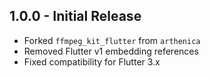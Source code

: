 ## 1.0.0 - Initial Release
- Forked `ffmpeg_kit_flutter` from `arthenica`
- Removed Flutter v1 embedding references
- Fixed compatibility for Flutter 3.x